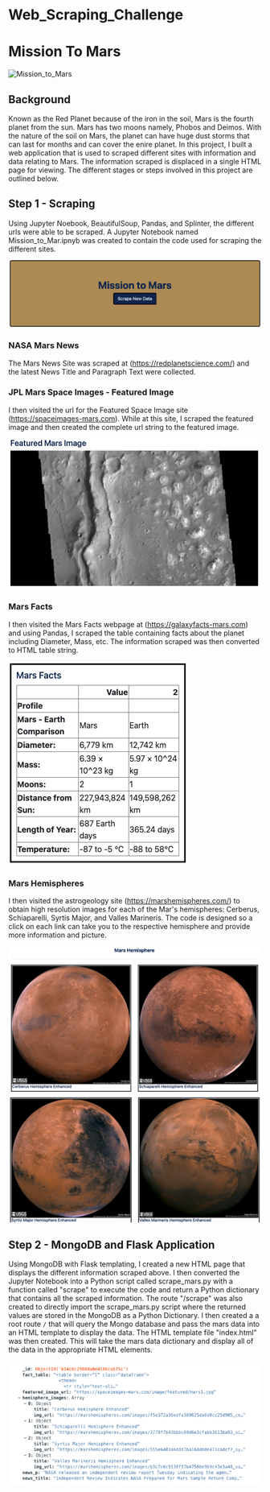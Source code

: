 # Web_Scraping_Challenge
# Mission To Mars

![Mission_to_Mars](Missions_to_Mars/screenshots/Mission_to_Mars.jpg.png)

## Background
Known as the Red Planet because of the iron in the soil, Mars is the fourth planet from the sun. Mars has two moons namely, Phobos and Deimos. With the nature of the soil on Mars, the planet can have huge dust storms that can last for months and can cover the enire planet. 
In this project, I built a web application that is used to scraped different sites with information and data relating to Mars. The information scraped is displaced in a single HTML page for viewing. The different stages or steps involved in this project are outlined below.
 
## Step 1 - Scraping
Using Jupyter Noebook, BeautifulSoup, Pandas, and Splinter, the different urls were able to be scraped. A Jupyter Notebook named Mission_to_Mar.ipnyb was created to contain the code used for scraping the different sites.

![Scraping_Page](Missions_to_Mars/screenshots/Scraping_Page.png)

### NASA Mars News
The Mars News Site was scraped at (https://redplanetscience.com/) and the latest News Title and Paragraph Text were collected.

### JPL Mars Space Images - Featured Image
I then visited the url for the Featured Space Image site (https://spaceimages-mars.com). While at this site, I scraped the featured image and then created the complete url string to the featured image.

![Featured_Image](Missions_to_Mars/screenshots/Featured_Image.png)

### Mars Facts
I then visited the Mars Facts webpage at (https://galaxyfacts-mars.com) and using Pandas, I scraped the table containing facts about the planet including Diameter, Mass, etc. The information scraped was then converted to HTML table string.

![Mars_Facts](Missions_to_Mars/screenshots/Mars_Facts.png)

### Mars Hemispheres
I then visited the astrogeology site (https://marshemispheres.com/) to obtain high resolution images for each of the Mar's hemispheres: Cerberus, Schiaparelli, Syrtis Major, and Valles Marineris.
The code is designed so a click on each link can take you to the respective hemisphere and provide more information and picture.

![Mars_Hemisphere1](Missions_to_Mars/screenshots/Mars_Hemisphere1.png)
![Mars_Hemisphere2](Missions_to_Mars/screenshots/Mars_Hemisphere2.png)

## Step 2 - MongoDB and Flask Application
Using MongoDB with Flask templating, I created a new HTML page that displays the different information scraped above. I then converted the Jupyter Notebook into a Python script called scrape_mars.py with a function called "scrape" to execute the code and return a Python dictionary that contains all the scraped information. 
The route "/scrape" was also created to directly import the scrape_mars.py script where the returned values are stored in the MongoDB as a Python Dictionary. 
I then created a a root route `/` that will query the Mongo database and pass the mars data into an HTML template to display the data.
The HTML template file "index.html" was then created. This will take the mars data dictionary and display all of the data in the appropriate HTML elements.

![Mongo_Db_Collection](Missions_to_Mars/screenshots/Mongo_Db_Collection.png)
